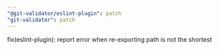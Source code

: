```yaml
---
"@git-validator/eslint-plugin": patch
"git-validator": patch
---
```


fix(eslint-plugin): report error when re-exporting path is not the shortest
